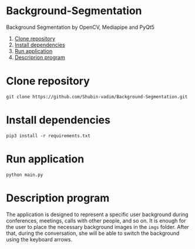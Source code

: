 # Background-Segmentation
Background Segmentation by OpenCV, Mediapipe and PyQt5

1. [Clone repository](#clone)
2. [Install dependencies](#set_req)
3. [Run application](#run)
4. [Descriprion program](#description)


# <a name="clone">Clone repository</a>
```
git clone https://github.com/Shubin-vadim/Background-Segmentation.git
```

# <a name="set_req">Install dependencies</a>

```
pip3 install -r requirements.txt
```

# <a name="run">Run application</a>

```
python main.py
```

# <a name="description">Description program</a>

The application is designed to represent a specific user background during conferences, meetings, calls with other people, and so on.
It is enough for the user to place the necessary background images in the `imgs` folder. After that, during the conversation, she will be able to switch the background using the keyboard arrows.
